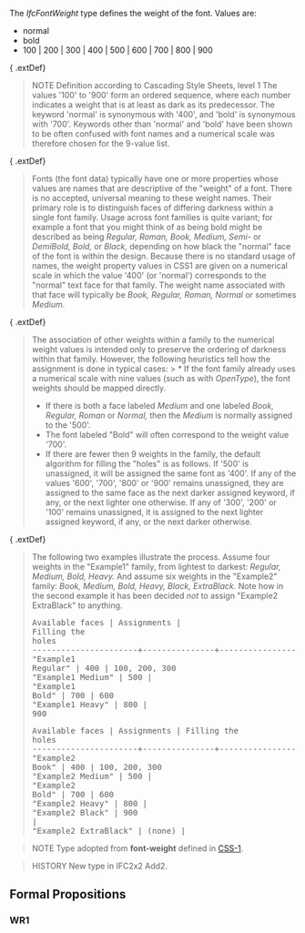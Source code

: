 The _IfcFontWeight_ type defines the weight of the font. Values are:

* normal
* bold
* 100 | 200 | 300 | 400 | 500 | 600 | 700 | 800 | 900


<!-- end of short definition -->

{ .extDef}
> NOTE Definition according to Cascading Style Sheets, level 1
> The values '100' to '900' form an ordered sequence, where each number indicates a weight that is at least as dark as its predecessor. The keyword 'normal' is synonymous with '400', and 'bold' is synonymous with '700'. Keywords other than 'normal' and 'bold' have been shown to be often confused with font names and a numerical scale was therefore chosen for the 9-value list.

{ .extDef}
> Fonts (the font data) typically have one or more properties whose values are names that are descriptive of the "weight" of a font. There is no accepted, universal meaning to these weight names. Their primary role is to distinguish faces of differing darkness within a single font family. Usage across font families is quite variant; for example a font that you might think of as being bold might be described as being _Regular, Roman, Book, Medium, Semi-_ or _DemiBold, Bold,_ or _Black,_ depending on how black the "normal" face of the font is within the design. Because there is no standard usage of names, the weight property values in CSS1 are given on a numerical scale in which the value '400' (or 'normal') corresponds to the "normal" text face for that family. The weight name associated with that face will typically be _Book, Regular, Roman, Normal_ or sometimes _Medium_.

{ .extDef}
> The association of other weights within a family to the numerical weight values is intended only to preserve the ordering of darkness within that family. However, the following heuristics tell how the assignment is done in typical cases: > * If the font family already uses a numerical scale with nine values (such as with _OpenType_), the font weights should be mapped directly.
> * If there is both a face labeled _Medium_ and one labeled _Book, Regular, Roman_ or _Normal,_ then the _Medium_ is normally assigned to the '500'.
> * The font labeled "Bold" will often correspond to the weight value '700'.
> * If there are fewer then 9 weights in the family, the default algorithm for filling the "holes" is as follows. If '500' is unassigned, it will be assigned the same font as '400'. If any of the values '600', '700', '800' or '900' remains unassigned, they are assigned to the same face as the next darker assigned keyword, if any, or the next lighter one otherwise. If any of '300', '200' or '100' remains unassigned, it is assigned to the next lighter assigned keyword, if any, or the next darker otherwise.

{ .extDef}
> The following two examples illustrate the process. Assume four weights in the "Example1" family, from lightest to darkest: _Regular, Medium, Bold, Heavy._ And assume six weights in the "Example2" family: _Book, Medium, Bold, Heavy, Black, ExtraBlack._ Note how in the second example it has been decided _not_ to assign "Example2 ExtraBlack" to anything. <pre>Available faces  | Assignments | Filling the holes<br>----------------------+---------------+-------------------<br>"Example1 Regular" | 400   | 100, 200, 300<br>"Example1 Medium"  | 500   |<br>"Example1 Bold"  | 700   | 600<br>"Example1 Heavy"  | 800   | 900<br></pre><pre>Available faces  | Assignments | Filling the holes<br>----------------------+---------------+-------------------<br>"Example2 Book"  | 400   | 100, 200, 300<br>"Example2 Medium"  | 500   |<br>"Example2 Bold"  | 700   | 600 <br>"Example2 Heavy"  | 800   |<br>"Example2 Black"  | 900   |<br>"Example2 ExtraBlack" | (none)  |<br></pre>

> NOTE Type adopted from **font-weight** defined in [CSS-1](../content/bibliography.htm#CSS1).

> HISTORY New type in IFC2x2 Add2.

## Formal Propositions

### WR1

